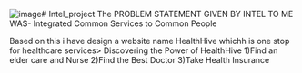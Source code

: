 ![image](https://github.com/Syedadeebhussain/Intel_project/assets/142711718/3bba19f3-3665-4f6f-8d04-ea44f131bad2)# Intel_project
The  PROBLEM STATEMENT GIVEN BY INTEL TO ME WAS-
Integrated Common Services to Common People     

Based on this i have design a website name HealthHive whichh is one stop for healthcare services>
Discovering the Power of HealthHive
1)Find an elder care and Nurse
2)Find the Best Doctor
3)Take Health Insurance





